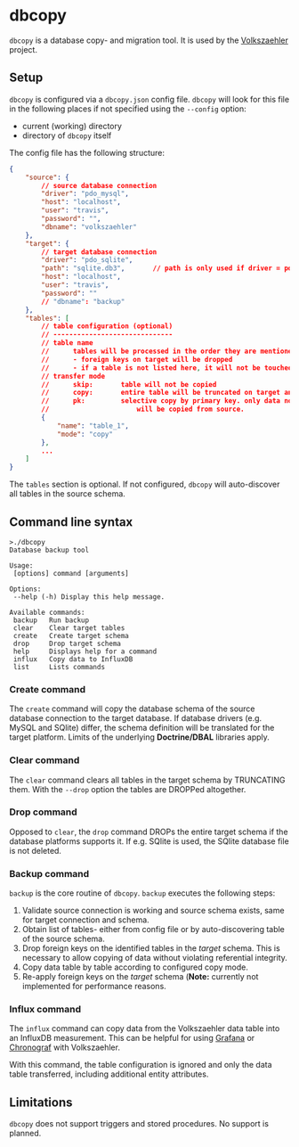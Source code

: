 dbcopy
======

`dbcopy` is a database copy- and migration tool. It is used by the [Volkszaehler](http://volkszaehler.org) project.

Setup
-----

`dbcopy` is configured via a `dbcopy.json` config file. `dbcopy` will look for this file in the following places if not specified using the `--config` option:

  - current (working) directory
  - directory of `dbcopy` itself

The config file has the following structure:

```json
{
	"source": {
		// source database connection
		"driver": "pdo_mysql",
		"host": "localhost",
		"user": "travis",
		"password": "",
		"dbname": "volkszaehler"
	},
	"target": {
		// target database connection
		"driver": "pdo_sqlite",
		"path": "sqlite.db3",		// path is only used if driver = pdo_sqlite
		"host": "localhost",
		"user": "travis",
		"password": ""
		// "dbname": "backup"
	},
	"tables": [
		// table configuration (optional)
		// ------------------------------
		// table name
		// 		tables will be processed in the order they are mentioned:
		//		- foreign keys on target will be dropped
		//		- if a table is not listed here, it will not be touched
		// transfer mode
		//		skip:		table will not be copied
		//		copy:		entire table will be truncated on target and copied from source
		//		pk:			selective copy by primary key. only data not present on target
		// 						will be copied from source.
		{
			"name": "table_1",
			"mode": "copy"
		},
		...
	]
}
```

The `tables` section is optional. If not configured, `dbcopy` will auto-discover all tables in the source schema.

Command line syntax
-------------------

```
>./dbcopy
Database backup tool

Usage:
 [options] command [arguments]

Options:
 --help (-h) Display this help message.

Available commands:
 backup   Run backup
 clear    Clear target tables
 create   Create target schema
 drop     Drop target schema
 help     Displays help for a command
 influx   Copy data to InfluxDB
 list     Lists commands
```

### Create command

The `create` command will copy the database schema of the source database connection to the target database. If database drivers (e.g. MySQL and SQlite) differ, the schema definition will be translated for the target platform. Limits of the underlying **Doctrine/DBAL** libraries apply.

### Clear command

The `clear` command clears all tables in the target schema by TRUNCATING them. With the `--drop` option the tables are DROPPed altogether.

### Drop command

Opposed to `clear`, the `drop` command DROPs the entire target schema if the database platforms supports it. If e.g. SQlite is used, the SQlite database file is not deleted.

### Backup command

`backup` is the core routine of `dbcopy`. `backup` executes the following steps:

  1. Validate source connection is working and source schema exists, same for target connection and schema.
  2. Obtain list of tables- either from config file or by auto-discovering table of the source schema.
  3. Drop foreign keys on the identified tables in the *target* schema. This is necessary to allow copying of data without violating referential integrity.
  4. Copy data table by table according to configured copy mode.
  5. Re-apply foreign keys on the *target* schema (**Note:** currently not implemented for performance reasons.

### Influx command

The `influx` command can copy data from the Volkszaehler data table into an InfluxDB measurement. This can be helpful for using [Grafana](https://grafana.com) or [Chronograf](https://www.influxdata.com/time-series-platform/chronograf/) with Volkszaehler.

With this command, the table configuration is ignored and only the data table transferred, including additional entity attributes.

Limitations
-----------

`dbcopy` does not support triggers and stored procedures. No support is planned.


